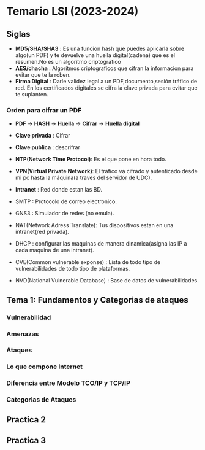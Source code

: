 # Temario LSI (2023-2024)

## Siglas

- **MD5/SHA/SHA3** : Es una funcion hash que puedes aplicarla sobre algo(un PDF) y te devuelve una huella digital(cadena) que es el resumen.No es un algoritmo criptográfico
- **AES/chacha** : Algoritmos criptograficos que cifran la informacion para evitar que te la roben.
- **Firma Digital** : Darle validez legal a un PDF,documento,sesión tráfico de red. En los certificados digitales se cifra la clave privada para evitar que te suplanten.

### Orden para cifrar un PDF

- **PDF** -> **HASH** -> **Huella** -> **Cifrar** -> **Huella digital**

- **Clave privada** : Cifrar
- **Clave publica** : descrifrar 

- **NTP(Network Time Protocol)**: Es el que pone en hora todo.
- **VPN(Virtual Private Network)**: El trafico va cifrado y autenticado desde mi pc hasta la máquina(a traves del servidor de UDC).
- **Intranet** : Red donde estan las BD.
- SMTP : Protocolo de correo electronico.
- GNS3 : Simulador de redes (no emula). 
- NAT(Network Adress Translate): Tus dispositivos estan en una intranet(red privada).
- DHCP : configurar las maquinas de manera dinamica(asigna las IP a cada maquina de una intranet).
- CVE(Common vulnerable exponse) : Lista de todo tipo de vulnerabilidades de todo tipo de plataformas.
- NVD(National Vulnerable Database) : Base de datos de vulnerabilidades.


## Tema 1: Fundamentos y Categorias de ataques

### Vulnerabilidad

### Amenazas

### Ataques

### Lo que compone Internet

### Diferencia entre Modelo TCO/IP y TCP/IP

### Categorias de Ataques 



## Practica 2



## Practica 3 

